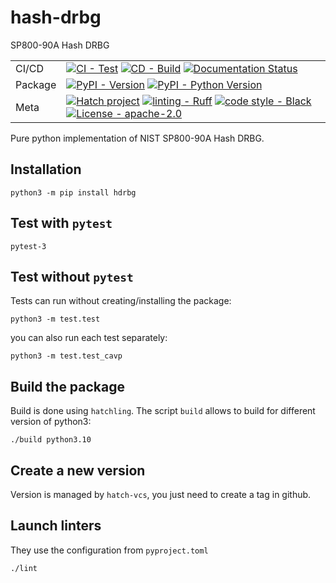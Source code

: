# hash-drbg
SP800-90A Hash DRBG



| | |
| --- | --- |
| CI/CD | [![CI - Test](https://github.com/sebastien-riou/hash-drbg/actions/workflows/test.yml/badge.svg)](https://github.com/sebastien-riou/hash-drbg/actions/workflows/test.yml) [![CD - Build](https://github.com/sebastien-riou/hash-drbg/actions/workflows/python-publish.yml/badge.svg)](https://github.com/sebastien-riou/hash-drbg/actions/workflows/python-publish.yml) [![Documentation Status](https://readthedocs.org/projects/hdrbg/badge/?version=latest)](https://hdrbg.readthedocs.io/en/latest/?badge=latest)|
| Package | [![PyPI - Version](https://img.shields.io/pypi/v/hdrbg.svg?logo=pypi&label=PyPI&logoColor=gold)](https://pypi.org/project/hdrbg/) [![PyPI - Python Version](https://img.shields.io/pypi/pyversions/hdrbg.svg?logo=python&label=Python&logoColor=gold)](https://pypi.org/project/hdrbg/) |
| Meta | [![Hatch project](https://img.shields.io/badge/%F0%9F%A5%9A-Hatch-4051b5.svg)](https://github.com/pypa/hatch)  [![linting - Ruff](https://img.shields.io/endpoint?url=https://raw.githubusercontent.com/charliermarsh/ruff/main/assets/badge/v0.json)](https://github.com/charliermarsh/ruff) [![code style - Black](https://img.shields.io/badge/code%20style-black-000000.svg)](https://github.com/psf/black)  [![License - apache-2.0](https://img.shields.io/badge/license-apache--2.0-blue)](https://spdx.org/licenses/) |


Pure python implementation of NIST SP800-90A Hash DRBG.


## Installation

    python3 -m pip install hdrbg


## Test with `pytest`

    pytest-3

## Test without `pytest`
Tests can run without creating/installing the package:

    python3 -m test.test


you can also run each test separately:

    python3 -m test.test_cavp


    
## Build the package
Build is done using `hatchling`. The script `build` allows to build for different version of python3:

    ./build python3.10


## Create a new version
Version is managed by `hatch-vcs`, you just need to create a tag in github. 

## Launch linters
They use the configuration from `pyproject.toml`

    ./lint
